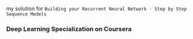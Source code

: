 my solution for `Building your Recurrent Neural Network - Step by Step  Sequence Models`<br>
### Deep Learning Specialization on Coursera
